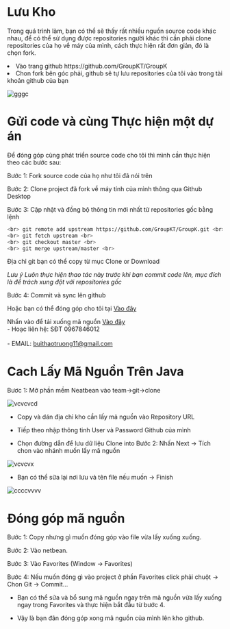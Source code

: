 # Lưu Kho 

Trong quá trình làm, bạn có thể sẽ thấy rất nhiều nguồn source code khác nhau, để có thể sử dụng được repositories người khác thì cần phải clone repositories của họ về máy của mình, cách thực hiện rất đơn giản, đó là chọn fork.


<li>Vào trang github https://github.com/GroupKT/GroupK</li>
<li>Chon fork bên góc phải, github sẽ tự lưu repositories của tôi vào trong tài khoản github của bạn</li>


![gggc](https://user-images.githubusercontent.com/27818800/28244265-62c7e744-6a10-11e7-83ef-a8de2a6f6668.jpg)


# Gửi code và cùng Thực hiện một dự án
Để đóng góp cùng phát triển source code cho tôi thì mình cần thực hiện theo các bước sau:

Bước 1: Fork source code của họ như tôi đã nói trên

Bước 2: Clone project đã fork về máy tính của mình thông qua Github Desktop

Bước 3: Cập nhật và đồng bộ thông tin mới nhất từ repositories  gốc bằng lệnh


```sh
<br> git remote add upstream https://github.com/GroupKT/GroupK.git <br>
<br> git fetch upstream <br>
<br> git checkout master <br>
<br> git merge upstream/master <br>
```

Địa chỉ git bạn có thể copy từ mục Clone or Download

*Lưu ý*
*Luôn thực hiện thao tác này trước khi bạn commit code lên, mục đích là để trách xung đột với repositories gốc*

Bước 4: Commit và sync lên github

Hoặc bạn có thể đóng góp cho tôi tại [Vào đây](https://github.com/GroupKT/GroupK/issues)


Nhấn vào  để tải xuống mã nguồn [Vào đây](https://github.com/GroupKT/GroupK/archive/master.zip)
            <br> - Hoạc liên hệ: SĐT 0967846012<br>
            <br> - EMAIL: buithaotruong11@gmail.com<br>

# Cach Lấy Mã Nguồn Trên Java
Bươc 1: Mở phần mềm Neatbean vào team->git->clone

![vcvcvcd](https://user-images.githubusercontent.com/27818800/28245793-5cb880d4-6a38-11e7-9f22-ffddd8963754.png)

- Copy và dán địa chỉ kho cần lấy mả nguồn vào Repository URL

- Tiếp theo nhập thông tinh User và Password Github của mình

- Chọn đường dẫn để lưu dữ liệu Clone into 
Bước 2: Nhấn Next -> Tích chon vào nhánh muốn lấy mã nguồn 

![vcvcvx](https://user-images.githubusercontent.com/27818800/28245779-15e1c594-6a38-11e7-9f54-c56c59506ddf.png)

- Bạn có thể sữa lại nơi lưu và tên file nếu muốn -> Finish

![ccccvvvv](https://user-images.githubusercontent.com/27818800/28245804-91d88804-6a38-11e7-9727-72c4ce07f496.png)

# Đóng góp mã nguồn
Bước 1: Copy nhưng gì muốn đóng góp vào file vừa lấy xuống xuống.

Bước 2: Vào netbean.

Bước 3: Vào Favorites (Window -> Favorites)

Bước 4: Nếu muốn đóng gì vào project ở phần Favorites click phải chuột -> Chon Git -> Commit...
- Bạn có thể sửa và bổ sung mã nguồn ngay trên mã nguồn vừa lấy xuống ngay trong Favorites và thực hiện bắt đầu từ bước 4.

- Vậy là bạn đãn đóng góp xong mã nguồn của mình lên kho github. 
